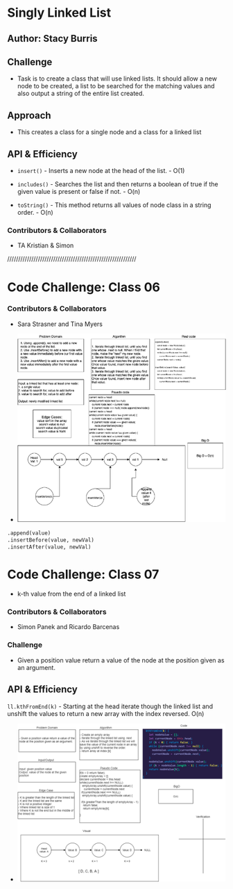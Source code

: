 # Singly Linked List

## Author: Stacy Burris

## Challenge

+ Task is to create a class that will use linked lists. It should allow a new node to be created, a list to be searched for the matching values and also output a string of the entire list created.

## Approach

+ This creates a class for a single node and a class for a linked list

## API & Efficiency

+ `insert()` - Inserts a new node at the head of the list. - O(1)

+ `includes()` - Searches the list and then returns a boolean of true if the given value is present or false if not. - O(n)

+ `toString()` - This method returns all values of node class in a string order. - O(n)

### Contributors & Collaborators

+ TA Kristian & Simon

///////////////////////////////////////////////////////////
# Code Challenge: Class 06

### Contributors & Collaborators

+ Sara Strasner and Tina Myers

+ ![LL Insert](assets/insertion.png)

```
.append(value)
.insertBefore(value, newVal)
.insertAfter(value, newVal)
```

# Code Challenge: Class 07

+ k-th value from the end of a linked list

### Contributors & Collaborators

+ Simon Panek and Ricardo Barcenas

### Challenge

+ Given a position value return a value of the node at the position given as an argument.

## API & Efficiency

`ll.kthFromEnd(k)` - Starting at the head iterate though the linked list and unshift the values to return a new array with the index reversed. O(n)

+ ![kthFromEnd](assets/k-th-valuefromtheend.png)